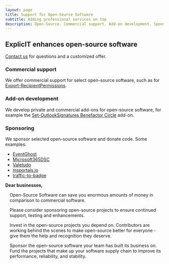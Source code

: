 ```yaml
---
layout: page
title: Support for Open-Source Software
subtitle: Adding professional services on top
description: Open-Source. Commercial support. Add-on development. Sponsoring.
---
```

## ExplicIT enhances open-source software
<a href="mailto:welcome@explicitconsulting.at">Contact us</a> for questions and a customized offer.

### Commercial support
We offer commercial support for select open-source software, such as for <a href="/open-source/export-recipientpermissions">Export-RecipientPermissions</a>.

### Add-on development
We develop private and commercial add-ons for open-source software, for example the <a href="/open-source/set-outlooksignatures">Set-OutlookSignatures Benefactor Circle</a> add-on.

### Sponsoring
We sponsor selected open-source software and donate code. Some examples:
- [EventGhost](https://github.com/EventGhost/EventGhost/)
- [Microsoft365DSC](https://github.com/microsoft/Microsoft365DSC)
- [Valetudo](https://github.com/Hypfer/Valetudo)
- [msportals.io](https://github.com/adamfowlerit/msportals.io)
- [traffic-to-badge](https://github.com/yi-Xu-0100/traffic-to-badge)

**Dear businesses,**
<div style="margin-left: 1em;">
<p>Open-Source Software can save you enormous amounts of money in comparison to commercial software.</p>
<p>Please consider sponsoring open-source projects to ensure continued support, testing and enhancements.</p>
<p>Invest in the open-source projects you depend on. Contributors are working behind the scenes to make open-source better for everyone - give them the help and recognition they deserve.</p>
<p>Sponsor the open-source software your team has built its business on. Fund the projects that make up your software supply chain to improve its performance, reliability, and stability.</p>
</div>